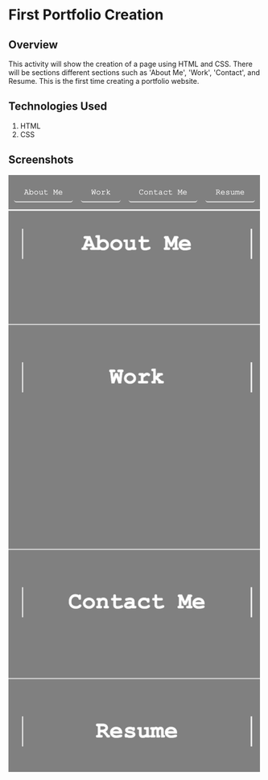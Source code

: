 # First Portfolio Creation

## Overview
This activity will show the creation of a page using HTML and CSS.
There will be sections different sections such as 'About Me', 'Work', 'Contact', and Resume.
This is the first time creating a portfolio website.

## Technologies Used
1. HTML
2. CSS

## Screenshots
<img width="500" alt="Homepage" src="https://github.com/san1718/mc02_CSS/blob/main/assets/images/Navigation.png">
<img width="500" alt="Homepage" src="https://github.com/san1718/mc02_CSS/blob/main/assets/images/Sections.png">
